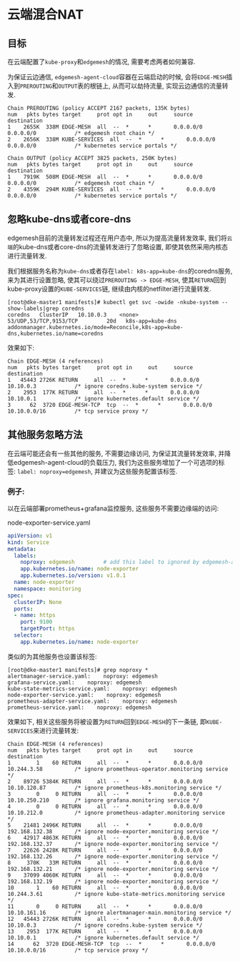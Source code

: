 # 云端混合NAT

## 目标

在云端配置了`kube-proxy`和`edgemesh`的情况, 需要考虑两者如何兼容.

为保证云边通信, `edgemesh-agent-cloud`容器在云端启动的时候, 会将`EDGE-MESH`插入到`PREROUTING`和`OUTPUT`表的根链上, 从而可以劫持流量, 实现云边通信的流量转发.

```shell
Chain PREROUTING (policy ACCEPT 2167 packets, 135K bytes)
num   pkts bytes target     prot opt in     out     source               destination         
1    2655K  338M EDGE-MESH  all  --  *      *       0.0.0.0/0            0.0.0.0/0            /* edgemesh root chain */
2    2656K  338M KUBE-SERVICES  all  --  *      *       0.0.0.0/0            0.0.0.0/0            /* kubernetes service portals */

Chain OUTPUT (policy ACCEPT 3825 packets, 250K bytes)
num   pkts bytes target     prot opt in     out     source               destination         
1    7919K  508M EDGE-MESH  all  --  *      *       0.0.0.0/0            0.0.0.0/0            /* edgemesh root chain */
2    4359K  294M KUBE-SERVICES  all  --  *      *       0.0.0.0/0            0.0.0.0/0            /* kubernetes service portals */
```

## 忽略kube-dns或者core-dns

edgemesh目前的流量转发过程还在用户态中, 所以为提高流量转发效率, 我们将`云端`的kube-dns或者core-dns的流量转发进行了忽略设置, 即使其依然采用内核态进行流量转发.

我们根据服务名称为`kube-dns`或者存在`label: k8s-app=kube-dns`的coredns服务, 来为其进行设置忽略, 使其可以绕过`PREROUTING -> EDGE-MESH`, 使其`RETURN`回到kube-proxy设置的`KUBE-SERVICES`链, 继续由内核的netfilter进行流量转发.

```shell
[root@dke-master1 manifests]# kubectl get svc -owide -nkube-system --show-labels|grep coredns
coredns   ClusterIP   10.10.0.3    <none>        53/UDP,53/TCP,9153/TCP         20d   k8s-app=kube-dns   addonmanager.kubernetes.io/mode=Reconcile,k8s-app=kube-dns,kubernetes.io/name=coredns
```

效果如下:

```shell
Chain EDGE-MESH (4 references)
num   pkts bytes target     prot opt in     out     source               destination         
1   45443 2726K RETURN     all  --  *      *       0.0.0.0/0            10.10.0.3            /* ignore coredns.kube-system service */
2    2953  177K RETURN     all  --  *      *       0.0.0.0/0            10.10.0.1            /* ignore kubernetes.default service */
3      62  3720 EDGE-MESH-TCP  tcp  --  *      *       0.0.0.0/0            10.10.0.0/16         /* tcp service proxy */

```

## 其他服务忽略方法

 在云端可能还会有一些其他的服务, 不需要边缘访问, 为保证其流量转发效率, 并降低edgemesh-agent-cloud的负载压力, 我们为这些服务增加了一个可选项的标签: `label: noproxy=edgemesh`, 并建议为这些服务配置该标签.

### 例子:

以在云端部署prometheus+grafana监控服务, 这些服务不需要边缘端的访问:

node-exporter-service.yaml

```yaml
apiVersion: v1
kind: Service
metadata:
  labels:
    noproxy: edgemesh         # add this label to ignored by edgemesh-agent-cloud
    app.kubernetes.io/name: node-exporter
    app.kubernetes.io/version: v1.0.1
  name: node-exporter
  namespace: monitoring
spec:
  clusterIP: None
  ports:
  - name: https
    port: 9100
    targetPort: https
  selector:
    app.kubernetes.io/name: node-exporter
```

类似的为其他服务也设置该标签:

```shell
[root@dke-master1 manifests]# grep noproxy *
alertmanager-service.yaml:    noproxy: edgemesh
grafana-service.yaml:    noproxy: edgemesh
kube-state-metrics-service.yaml:    noproxy: edgemesh
node-exporter-service.yaml:    noproxy: edgemesh
prometheus-adapter-service.yaml:    noproxy: edgemesh
prometheus-service.yaml:    noproxy: edgemesh
```

效果如下, 相关这些服务将被设置为`RETURN`回到`EDGE-MESH`的下一条链, 即`KUBE-SERVICES`来进行流量转发:

```shell
Chain EDGE-MESH (4 references)
num   pkts bytes target     prot opt in     out     source               destination         
1        1    60 RETURN     all  --  *      *       0.0.0.0/0            10.244.3.58          /* ignore prometheus-operator.monitoring service */
2    89726 5384K RETURN     all  --  *      *       0.0.0.0/0            10.10.120.87         /* ignore prometheus-k8s.monitoring service */
3        0     0 RETURN     all  --  *      *       0.0.0.0/0            10.10.250.210        /* ignore grafana.monitoring service */
4        0     0 RETURN     all  --  *      *       0.0.0.0/0            10.10.212.0          /* ignore prometheus-adapter.monitoring service */
5    21481 2496K RETURN     all  --  *      *       0.0.0.0/0            192.168.132.38       /* ignore node-exporter.monitoring service */
6    42917 4863K RETURN     all  --  *      *       0.0.0.0/0            192.168.132.37       /* ignore node-exporter.monitoring service */
7    22626 2428K RETURN     all  --  *      *       0.0.0.0/0            192.168.132.26       /* ignore node-exporter.monitoring service */
8     370K   33M RETURN     all  --  *      *       0.0.0.0/0            192.168.132.21       /* ignore node-exporter.monitoring service */
9    37099 4060K RETURN     all  --  *      *       0.0.0.0/0            192.168.132.19       /* ignore node-exporter.monitoring service */
10       1    60 RETURN     all  --  *      *       0.0.0.0/0            10.244.3.61          /* ignore kube-state-metrics.monitoring service */
11       0     0 RETURN     all  --  *      *       0.0.0.0/0            10.10.161.16         /* ignore alertmanager-main.monitoring service */
12   45443 2726K RETURN     all  --  *      *       0.0.0.0/0            10.10.0.3            /* ignore coredns.kube-system service */
13    2953  177K RETURN     all  --  *      *       0.0.0.0/0            10.10.0.1            /* ignore kubernetes.default service */
14      62  3720 EDGE-MESH-TCP  tcp  --  *      *       0.0.0.0/0            10.10.0.0/16         /* tcp service proxy */
```
